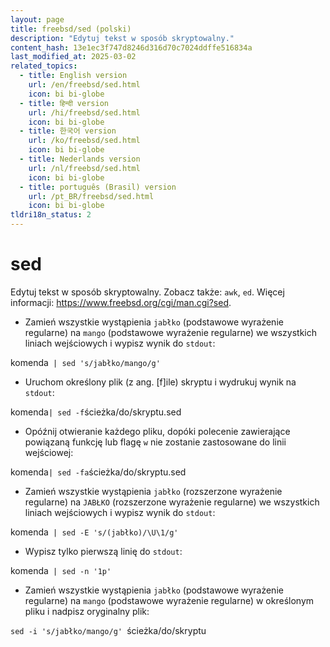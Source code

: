 ```yaml
---
layout: page
title: freebsd/sed (polski)
description: "Edytuj tekst w sposób skryptowalny."
content_hash: 13e1ec3f747d8246d316d70c7024ddffe516834a
last_modified_at: 2025-03-02
related_topics:
  - title: English version
    url: /en/freebsd/sed.html
    icon: bi bi-globe
  - title: हिन्दी version
    url: /hi/freebsd/sed.html
    icon: bi bi-globe
  - title: 한국어 version
    url: /ko/freebsd/sed.html
    icon: bi bi-globe
  - title: Nederlands version
    url: /nl/freebsd/sed.html
    icon: bi bi-globe
  - title: português (Brasil) version
    url: /pt_BR/freebsd/sed.html
    icon: bi bi-globe
tldri18n_status: 2
---
```

# sed

Edytuj tekst w sposób skryptowalny.
Zobacz także: `awk`, `ed`.
Więcej informacji: <https://www.freebsd.org/cgi/man.cgi?sed>.

- Zamień wszystkie wystąpienia `jabłko` (podstawowe wyrażenie regularne) na `mango` (podstawowe wyrażenie regularne) we wszystkich liniach wejściowych i wypisz wynik do `stdout`:

<span class="tldr-var badge badge-pill bg-dark-lm bg-white-dm text-white-lm text-dark-dm font-weight-bold">komenda</span>` | sed 's/jabłko/mango/g'`

- Uruchom określony plik (z ang. [f]ile) skryptu i wydrukuj wynik na `stdout`:

<span class="tldr-var badge badge-pill bg-dark-lm bg-white-dm text-white-lm text-dark-dm font-weight-bold">komenda</span>` | sed -f `<span class="tldr-var badge badge-pill bg-dark-lm bg-white-dm text-white-lm text-dark-dm font-weight-bold">ścieżka/do/skryptu.sed</span>

- Opóźnij otwieranie każdego pliku, dopóki polecenie zawierające powiązaną funkcję lub flagę `w` nie zostanie zastosowane do linii wejściowej:

<span class="tldr-var badge badge-pill bg-dark-lm bg-white-dm text-white-lm text-dark-dm font-weight-bold">komenda</span>` | sed -fa `<span class="tldr-var badge badge-pill bg-dark-lm bg-white-dm text-white-lm text-dark-dm font-weight-bold">ścieżka/do/skryptu.sed</span>

- Zamień wszystkie wystąpienia `jabłko` (rozszerzone wyrażenie regularne) na `JABŁKO` (rozszerzone wyrażenie regularne) we wszystkich liniach wejściowych i wypisz wynik do `stdout`:

<span class="tldr-var badge badge-pill bg-dark-lm bg-white-dm text-white-lm text-dark-dm font-weight-bold">komenda</span>` | sed -E 's/(jabłko)/\U\1/g'`

- Wypisz tylko pierwszą linię do `stdout`:

<span class="tldr-var badge badge-pill bg-dark-lm bg-white-dm text-white-lm text-dark-dm font-weight-bold">komenda</span>` | sed -n '1p'`

- Zamień wszystkie wystąpienia `jabłko` (podstawowe wyrażenie regularne) na `mango` (podstawowe wyrażenie regularne) w określonym pliku i nadpisz oryginalny plik:

`sed -i 's/jabłko/mango/g' `<span class="tldr-var badge badge-pill bg-dark-lm bg-white-dm text-white-lm text-dark-dm font-weight-bold">ścieżka/do/skryptu</span>
